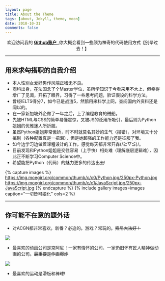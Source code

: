 ```yaml
---
layout: page
title: About the Theme
tags: [about, Jekyll, theme, moon]
date: 2018-10-31
comments: false
---
```

    
<center> 欢迎访问我的 <a href="https://github.com/bluemomo112"> <b>Github账户</b> </a> ,你大概会看到一些颇为神奇的代码使用方式【别晕过去！】</center>

<hr>

## 用来求<del>勾搭</del>职的自我介绍

* 本人性别女爱好男作风端正嗜无不良。
* 商科出身，在法国念了个Master学位，虽所学知识于今看来用不大上，但幸得增广了见闻，开拓了眼界，习得了一些思考问题，验证假设的科学方法。
* 曾经IELTS得分7，如今已是战渣5，然鹅用来科学上网，查阅国内外资料还是阔以的。
* 在一家新加坡外企做了一年之后，上了编程教育的<del>贼</del>船。
* 先被HTML与CSS的简单易懂震惊，又被JS的泛用所吸引，最后则为Python姐姐的优雅迷人所折服。
* 虽然Python姐姐非常傲娇，时不时就莫名其妙的生气（报错），对环境又十分挑剔（各种配置真是一把泪），但是她超强的工作能力还是征服了我。
* 如今边学习边做着课程设计的工作。感觉每天都非常开森(/≧▽≦)/。
* 目前发现和Python姐姐是交往容易（上手快）相处难（理解底层逻辑难），因此正不断学习Computer Science中。
* 希望能把Python（代码）的魅力更多的传达出去! 


{% capture images %}
    https://img.moegirl.org/common/thumb/c/c0/Python.jpg/250px-Python.jpg
    https://img.moegirl.org/common/thumb/c/c1/JavaScript.jpg/250px-JavaScript.jpg
{% endcapture %}
{% include gallery images=images caption="一切皆可娘化" cols=2 %}

<hr>

## 你可能不在意的题外话

* 对ACGN都非常喜欢。新番？必追的。游戏？常玩的。<del>索尼大法好！</del>

<img src="http://p2.music.126.net/IbykphxwxSzJcpjS3FKNFg==/17646062114255277.jpg">

* 最喜欢的动画公司是京阿尼！一家有情怀的公司，一家仍旧怀有匠人精神做动画的公司。<del>最重要是作画爆炸</del>

<img src="https://i2.wp.com/myanimeost.net/wp-content/uploads/2018/01/Violet-Evergarden-Opening-Ending-OST-Download.png?fit=1393%2C892&ssl=1">

* 最喜欢的运动是滑板和棒球!






